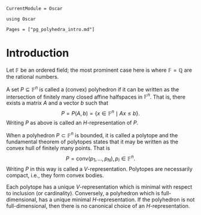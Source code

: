 ```@meta
CurrentModule = Oscar
```

```@setup oscar
using Oscar
```

```@contents
Pages = ["pg_polyhedra_intro.md"]
```

# Introduction

Let $\mathbb{F}$ be an ordered field; the most prominent case here is where $\mathbb{F}=\mathbb{Q}$ are the rational numbers.

A set $P \subseteq \mathbb{F}^n$ is called a (convex) polyhedron if it can be written as the intersection of finitely many closed affine halfspaces in $\mathbb{F}^n$.
That is, there exists a matrix $A$ and a vector $b$ such that
$$P = P(A,b) = \{ x \in \mathbb{F}^n \mid Ax \leq b\}.$$
Writing $P$ as above is called an $H$-representation of $P$.

When a polyhedron $P \subset \mathbb{F}^n$ is bounded, it is called a polytope and the fundamental theorem of polytopes states that it may be written as the convex hull of finitely many points.
That is $$P = \textrm{conv}(p_1,\ldots,p_N), p_i \in \mathbb{F}^n.$$
Writing $P$ in this way is called a $V$-representation.
Polytopes are necessarily compact, i.e., they form convex bodies.

Each polytope has a unique $V$-representation which is minimal with respect to inclusion (or cardinality).
Conversely, a polyhedron which is full-dimensional, has a unique minimal $H$-representation.
If the polyhedron is not full-dimensional, then there is no canonical choice of an $H$-representation.
